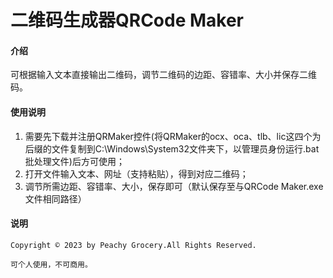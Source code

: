 # 二维码生成器QRCode Maker

#### 介绍
可根据输入文本直接输出二维码，调节二维码的边距、容错率、大小并保存二维码。

#### 使用说明

1.  需要先下载并注册QRMaker控件(将QRMaker的ocx、oca、tlb、lic这四个为后缀的文件复制到C:\Windows\System32文件夹下，以管理员身份运行.bat批处理文件)后方可使用；
2.  打开文件输入文本、网址（支持粘贴），得到对应二维码；
3.  调节所需边距、容错率、大小，保存即可（默认保存至与QRCode Maker.exe文件相同路径）

#### 说明

    Copyright © 2023 by Peachy Grocery.All Rights Reserved.

    可个人使用，不可商用。

